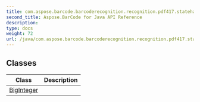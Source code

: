 ```yaml
---
title: com.aspose.barcode.barcoderecognition.recognition.pdf417.statehandler
second_title: Aspose.BarCode for Java API Reference
description: 
type: docs
weight: 72
url: /java/com.aspose.barcode.barcoderecognition.recognition.pdf417.statehandler/
---
```


## Classes

| Class | Description |
| --- | --- |
| [BigInteger](../com.aspose.barcode.barcoderecognition.recognition.pdf417.statehandler/biginteger) |  |
